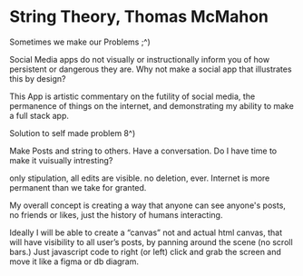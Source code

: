 # String Theory, Thomas McMahon

Sometimes we make our Problems ;^)

Social Media apps do not visually or instructionally inform you of how persistent or dangerous they are. Why not make a social app that illustrates this by design?

This App is artistic commentary on the futility of social media, the permanence of things on the internet, and demonstrating my ability to make a full stack app. 

Solution to self made problem 8^)

Make Posts and string to others. Have a conversation. Do I have time to make it vuisually intresting?

only stipulation, all edits are visible. no deletion, ever. Internet is more permanent than we take for granted. 

My overall concept is creating a way that anyone can see anyone's posts, no friends or likes, just the history of humans interacting. 

Ideally I will be able to create a “canvas” not and actual html canvas, that will have visibility to all user’s posts, by panning around the scene (no scroll bars.)  Just javascript code to right (or left) click and grab the screen and move it like a figma or db diagram. 


